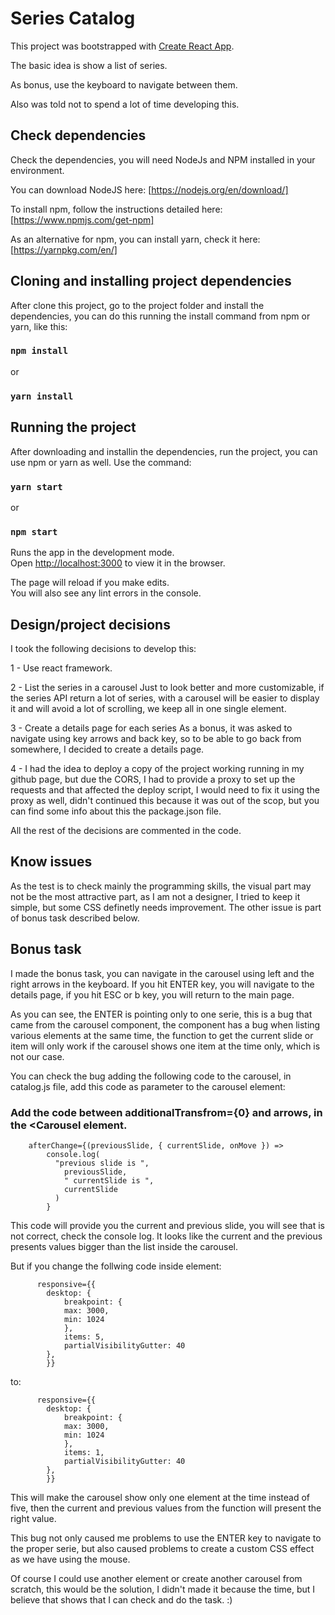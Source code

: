 # Series Catalog

This project was bootstrapped with [Create React App](https://github.com/facebook/create-react-app).

The basic idea is show a list of series.

As bonus, use the keyboard to navigate between them.

Also was told not to spend a lot of time developing this.

## Check dependencies

Check the dependencies, you will need NodeJs and NPM installed in your environment.

You can download NodeJS here: [https://nodejs.org/en/download/]

To install npm, follow the instructions detailed here: [https://www.npmjs.com/get-npm]

As an alternative for npm, you can install yarn, check it here: [https://yarnpkg.com/en/]

## Cloning and installing project dependencies

After clone this project, go to the project folder and install the dependencies, you can do this running the install command from npm or yarn, like this:

### `npm install`
or
### `yarn install`

## Running the project

After downloading and installin the dependencies, run the project, you can use npm or yarn as well.
Use the command:

### `yarn start`
or
### `npm start`

Runs the app in the development mode.<br />
Open [http://localhost:3000](http://localhost:3000) to view it in the browser.

The page will reload if you make edits.<br />
You will also see any lint errors in the console.

## Design/project decisions

I took the following decisions to develop this:

1 - Use react framework.

2 - List the series in a carousel
  Just to look better and more customizable, if the series API return a lot of series, with a carousel will be easier to display it and will avoid a lot of scrolling, we keep all in one single element.

3 - Create a details page for each series
  As a bonus, it was asked to navigate using key arrows and back key, so to be able to go back from somewhere, I decided to create a details page.

4 - I had the idea to deploy a copy of the project working running in my github page, but due the CORS, I had to provide a proxy to set up the requests and that affected the deploy script, I would need to fix it using the proxy as well, didn't continued this because it was out of the scop, but you can find some info about this the package.json file.

All the rest of the decisions are commented in the code.

## Know issues

As the test is to check mainly the programming skills, the visual part may not be the most attractive part, as I am not a designer, I tried to keep it simple, but some CSS definetly needs improvement. The other issue is part of bonus task described below.

## Bonus task

I made the bonus task, you can navigate in the carousel using left and the right arrows in the keyboard. If you hit ENTER key, you will navigate to the details page, if you hit ESC or b key, you will return to the main page.

As you can see, the ENTER is pointing only to one serie, this is a bug that came from the carousel component, the component has a bug when listing various elements at the same time, the function to get the current slide or item will only work if the carousel shows one item at the time only, which is not our case.

You can check the bug adding the following code to the carousel, in catalog.js file, add this code as parameter to the carousel element:

### Add the code between additionalTransfrom={0} and arrows, in the <Carousel element.

        afterChange={(previousSlide, { currentSlide, onMove }) =>
            console.log(
              "previous slide is ",
                previousSlide,
                " currentSlide is ",
                currentSlide
              )
            }

This code will provide you the current and previous slide, you will see that is not correct, check the console log. It looks like the current and the previous presents values bigger than the list inside the carousel.

But if you change the follwing code inside <Carousel> element:

          responsive={{
            desktop: {
                breakpoint: {
                max: 3000,
                min: 1024
                },
                items: 5,
                partialVisibilityGutter: 40
            },
            }}

to:

          responsive={{
            desktop: {
                breakpoint: {
                max: 3000,
                min: 1024
                },
                items: 1,
                partialVisibilityGutter: 40
            },
            }}

This will make the carousel show only one element at the time instead of five, then the current and previous values from the function will present the right value.

This bug not only caused me problems to use the ENTER key to navigate to the proper serie, but also caused problems to create a custom CSS effect as we have using the mouse.

Of course I could use another element or create another carousel from scratch, this would be the solution, I didn't made it because the time, but I believe that shows that I can check and do the task. :)




